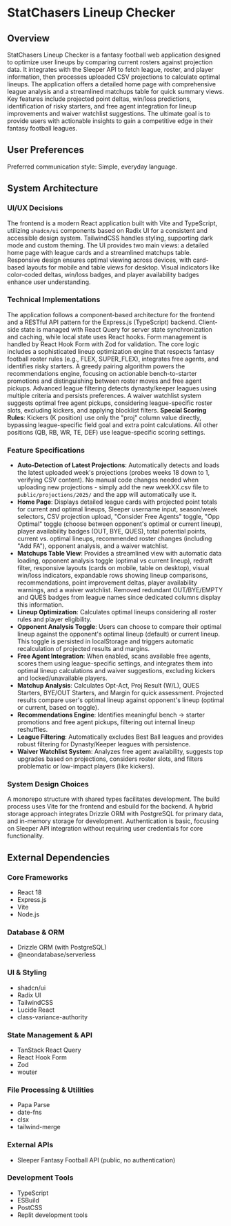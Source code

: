 # StatChasers Lineup Checker

## Overview
StatChasers Lineup Checker is a fantasy football web application designed to optimize user lineups by comparing current rosters against projection data. It integrates with the Sleeper API to fetch league, roster, and player information, then processes uploaded CSV projections to calculate optimal lineups. The application offers a detailed home page with comprehensive league analysis and a streamlined matchups table for quick summary views. Key features include projected point deltas, win/loss predictions, identification of risky starters, and free agent integration for lineup improvements and waiver watchlist suggestions. The ultimate goal is to provide users with actionable insights to gain a competitive edge in their fantasy football leagues.

## User Preferences
Preferred communication style: Simple, everyday language.

## System Architecture

### UI/UX Decisions
The frontend is a modern React application built with Vite and TypeScript, utilizing `shadcn/ui` components based on Radix UI for a consistent and accessible design system. TailwindCSS handles styling, supporting dark mode and custom theming. The UI provides two main views: a detailed home page with league cards and a streamlined matchups table. Responsive design ensures optimal viewing across devices, with card-based layouts for mobile and table views for desktop. Visual indicators like color-coded deltas, win/loss badges, and player availability badges enhance user understanding.

### Technical Implementations
The application follows a component-based architecture for the frontend and a RESTful API pattern for the Express.js (TypeScript) backend. Client-side state is managed with React Query for server state synchronization and caching, while local state uses React hooks. Form management is handled by React Hook Form with Zod for validation. The core logic includes a sophisticated lineup optimization engine that respects fantasy football roster rules (e.g., FLEX, SUPER_FLEX), integrates free agents, and identifies risky starters. A greedy pairing algorithm powers the recommendations engine, focusing on actionable bench-to-starter promotions and distinguishing between roster moves and free agent pickups. Advanced league filtering detects dynasty/keeper leagues using multiple criteria and persists preferences. A waiver watchlist system suggests optimal free agent pickups, considering league-specific roster slots, excluding kickers, and applying blocklist filters. **Special Scoring Rules**: Kickers (K position) use only the "proj" column value directly, bypassing league-specific field goal and extra point calculations. All other positions (QB, RB, WR, TE, DEF) use league-specific scoring settings.

### Feature Specifications
- **Auto-Detection of Latest Projections**: Automatically detects and loads the latest uploaded week's projections (probes weeks 18 down to 1, verifying CSV content). No manual code changes needed when uploading new projections - simply add the new weekXX.csv file to `public/projections/2025/` and the app will automatically use it.
- **Home Page**: Displays detailed league cards with projected point totals for current and optimal lineups, Sleeper username input, season/week selectors, CSV projection upload, "Consider Free Agents" toggle, "Opp Optimal" toggle (choose between opponent's optimal or current lineup), player availability badges (OUT, BYE, QUES), total potential points, current vs. optimal lineups, recommended roster changes (including "Add FA"), opponent analysis, and a waiver watchlist.
- **Matchups Table View**: Provides a streamlined view with automatic data loading, opponent analysis toggle (optimal vs current lineup), redraft filter, responsive layouts (cards on mobile, table on desktop), visual win/loss indicators, expandable rows showing lineup comparisons, recommendations, point improvement deltas, player availability warnings, and a waiver watchlist. Removed redundant OUT/BYE/EMPTY and QUES badges from league names since dedicated columns display this information.
- **Lineup Optimization**: Calculates optimal lineups considering all roster rules and player eligibility.
- **Opponent Analysis Toggle**: Users can choose to compare their optimal lineup against the opponent's optimal lineup (default) or current lineup. This toggle is persisted in localStorage and triggers automatic recalculation of projected results and margins.
- **Free Agent Integration**: When enabled, scans available free agents, scores them using league-specific settings, and integrates them into optimal lineup calculations and waiver suggestions, excluding kickers and locked/unavailable players.
- **Matchup Analysis**: Calculates Opt-Act, Proj Result (W/L), QUES Starters, BYE/OUT Starters, and Margin for quick assessment. Projected results compare user's optimal lineup against opponent's lineup (optimal or current, based on toggle).
- **Recommendations Engine**: Identifies meaningful bench → starter promotions and free agent pickups, filtering out internal lineup reshuffles.
- **League Filtering**: Automatically excludes Best Ball leagues and provides robust filtering for Dynasty/Keeper leagues with persistence.
- **Waiver Watchlist System**: Analyzes free agent availability, suggests top upgrades based on projections, considers roster slots, and filters problematic or low-impact players (like kickers).

### System Design Choices
A monorepo structure with shared types facilitates development. The build process uses Vite for the frontend and esbuild for the backend. A hybrid storage approach integrates Drizzle ORM with PostgreSQL for primary data, and in-memory storage for development. Authentication is basic, focusing on Sleeper API integration without requiring user credentials for core functionality.

## External Dependencies

### Core Frameworks
- React 18
- Express.js
- Vite
- Node.js

### Database & ORM
- Drizzle ORM (with PostgreSQL)
- @neondatabase/serverless

### UI & Styling
- shadcn/ui
- Radix UI
- TailwindCSS
- Lucide React
- class-variance-authority

### State Management & API
- TanStack React Query
- React Hook Form
- Zod
- wouter

### File Processing & Utilities
- Papa Parse
- date-fns
- clsx
- tailwind-merge

### External APIs
- Sleeper Fantasy Football API (public, no authentication)

### Development Tools
- TypeScript
- ESBuild
- PostCSS
- Replit development tools
